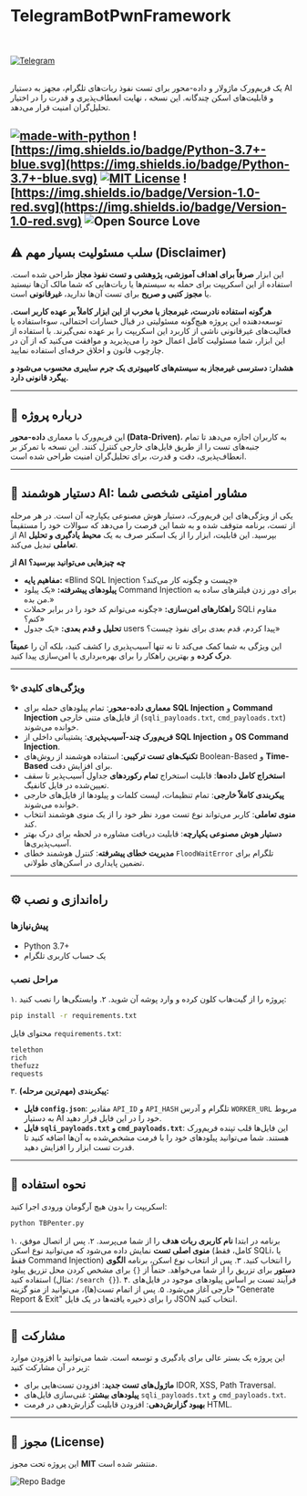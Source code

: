 # TelegramBotPwnFramework
<div align="left">
  <br><br>
  <a href="https://t.me/NullError_ir" target="_blank">
    <img src="https://img.shields.io/badge/Telegram-black?style=for-the-badge&logo=Telegram" alt="Telegram" />
  </a>
</div>
<br>

یک فریم‌ورک ماژولار و داده-محور برای تست نفوذ ربات‌های تلگرام، مجهز به دستیار AI و قابلیت‌های اسکن چندگانه. این نسخه ، نهایت انعطاف‌پذیری و قدرت را در اختیار تحلیل‌گران امنیت قرار می‌دهد.

[![made-with-python](https://img.shields.io/badge/Made%20with-Python-1f425f.svg)](https://www.python.org/)
![https://img.shields.io/badge/Python-3.7+-blue.svg](https://img.shields.io/badge/Python-3.7+-blue.svg)
[![MIT License](https://img.shields.io/badge/License-MIT-green.svg)](https://choosealicense.com/licenses/mit/)
![https://img.shields.io/badge/Version-1.0-red.svg](https://img.shields.io/badge/Version-1.0-red.svg)
![Open Source Love](https://badges.frapsoft.com/os/v1/open-source.png?v=103)
---

## ⚠️ سلب مسئولیت بسیار مهم (Disclaimer)

این ابزار **صرفاً برای اهداف آموزشی، پژوهشی و تست نفوذ مجاز** طراحی شده است. استفاده از این اسکریپت برای حمله به سیستم‌ها یا ربات‌هایی که شما مالک آن‌ها نیستید یا **مجوز کتبی و صریح** برای تست آن‌ها ندارید، **غیرقانونی** است.

**هرگونه استفاده نادرست، غیرمجاز یا مخرب از این ابزار کاملاً بر عهده کاربر است.** توسعه‌دهنده این پروژه هیچ‌گونه مسئولیتی در قبال خسارات احتمالی، سوءاستفاده یا فعالیت‌های غیرقانونی ناشی از کاربرد این اسکریپت را بر عهده نمی‌گیرند. با استفاده از این ابزار، شما مسئولیت کامل اعمال خود را می‌پذیرید و موافقت می‌کنید که از آن در چارچوب قانون و اخلاق حرفه‌ای استفاده نمایید.

**هشدار: دسترسی غیرمجاز به سیستم‌های کامپیوتری یک جرم سایبری محسوب می‌شود و پیگرد قانونی دارد.**

---

## 🎯 درباره پروژه

این فریم‌ورک با معماری **داده-محور (Data-Driven)**، به کاربران اجازه می‌دهد تا تمام جنبه‌های تست را از طریق فایل‌های خارجی کنترل کنند. این نسخه با تمرکز بر انعطاف‌پذیری، دقت و قدرت، برای تحلیل‌گران امنیت طراحی شده است.

---

## 🧠 دستیار هوشمند AI: مشاور امنیتی شخصی شما

یکی از ویژگی‌های این فریم‌ورک، دستیار هوش مصنوعی یکپارچه آن است. در هر مرحله از تست، برنامه متوقف شده و به شما این فرصت را می‌دهد که سوالات خود را مستقیماً از AI بپرسید. این قابلیت، ابزار را از یک اسکنر صرف به یک **محیط یادگیری و تحلیل تعاملی** تبدیل می‌کند.

**از AI چه چیزهایی می‌توانید بپرسید؟**
- **مفاهیم پایه:** «Blind SQL Injection چیست و چگونه کار می‌کند؟»
- **پیلودهای پیشرفته:** «یک پیلود Command Injection برای دور زدن فیلترهای ساده به من بده.»
- **راهکارهای امن‌سازی:** «چگونه می‌توانم کد خود را در برابر حملات SQLi مقاوم کنم؟»
- **تحلیل و قدم بعدی:** «یک جدول users پیدا کردم، قدم بعدی برای نفوذ چیست؟»

این ویژگی به شما کمک می‌کند تا نه تنها آسیب‌پذیری را کشف کنید، بلکه آن را **عمیقاً درک کرده** و بهترین راهکار را برای بهره‌برداری یا امن‌سازی پیدا کنید.

---

### ✨ ویژگی‌های کلیدی 

- **معماری داده-محور**: تمام پیلودهای حمله برای **SQL Injection** و **Command Injection** از فایل‌های متنی خارجی (`sqli_payloads.txt`, `cmd_payloads.txt`) خوانده می‌شوند.
- **فریم‌ورک چند-آسیب‌پذیری**: پشتیبانی داخلی از **SQL Injection** و **OS Command Injection**.
- **تکنیک‌های تست ترکیبی**: استفاده هوشمند از روش‌های Boolean-Based و **Time-Based** برای افزایش دقت.
- **استخراج کامل داده‌ها**: قابلیت استخراج **تمام رکوردهای** جداول آسیب‌پذیر تا سقف تعیین‌شده در فایل کانفیگ.
- **پیکربندی کاملاً خارجی**: تمام تنظیمات، لیست کلمات و پیلودها از فایل‌های خارجی خوانده می‌شوند.
- **منوی تعاملی**: کاربر می‌تواند نوع تست مورد نظر خود را از یک منوی هوشمند انتخاب کند.
- **دستیار هوش مصنوعی یکپارچه**: قابلیت دریافت مشاوره در لحظه برای درک بهتر آسیب‌پذیری‌ها.
- **مدیریت خطای پیشرفته**: کنترل هوشمند خطای `FloodWaitError` تلگرام برای تضمین پایداری در اسکن‌های طولانی.

---

## ⚙️ راه‌اندازی و نصب

### پیش‌نیازها

- Python 3.7+
- یک حساب کاربری تلگرام

### مراحل نصب

۱. پروژه را از گیت‌هاب کلون کرده و وارد پوشه آن شوید.
۲. وابستگی‌ها را نصب کنید:

```bash
pip install -r requirements.txt
```
محتوای فایل `requirements.txt`:
```
telethon
rich
thefuzz
requests
```

۳. **پیکربندی (مهم‌ترین مرحله):**
   - **فایل `config.json`**: مقادیر `API_ID` و `API_HASH` تلگرام و آدرس `WORKER_URL` مربوط به دستیار AI خود را در این فایل قرار دهید.
   - **فایل `sqli_payloads.txt` و `cmd_payloads.txt`**: این فایل‌ها قلب تپنده فریم‌ورک هستند. شما می‌توانید پیلودهای خود را با فرمت مشخص‌شده به آن‌ها اضافه کنید تا قدرت تست ابزار را افزایش دهید.

---

## 🚀 نحوه استفاده

اسکریپت را بدون هیچ آرگومان ورودی اجرا کنید:

```bash
python TBPenter.py
```

۱. برنامه در ابتدا **نام کاربری ربات هدف** را از شما می‌پرسد.
۲. پس از اتصال موفق، **منوی اصلی تست** نمایش داده می‌شود که می‌توانید نوع اسکن (کامل، فقط SQLi، یا فقط Command Injection) را انتخاب کنید.
۳. پس از انتخاب نوع اسکن، برنامه **الگوی دستور** برای تزریق را از شما می‌خواهد. حتماً از `{}` برای مشخص کردن محل تزریق پیلود استفاده کنید (مثال: `/search {}`).
۴. فرآیند تست بر اساس پیلودهای موجود در فایل‌های خارجی آغاز می‌شود.
۵. پس از اتمام تست(ها)، می‌توانید از منو گزینه "Generate Report & Exit" را برای ذخیره یافته‌ها در یک فایل JSON انتخاب کنید.

---

## 🤝 مشارکت

این پروژه یک بستر عالی برای یادگیری و توسعه است. شما می‌توانید با افزودن موارد زیر در آن مشارکت کنید:
- **ماژول‌های تست جدید**: افزودن تست‌هایی برای IDOR, XSS, Path Traversal.
- **پیلودهای بیشتر**: غنی‌سازی فایل‌های `sqli_payloads.txt` و `cmd_payloads.txt`.
- **بهبود گزارش‌دهی**: افزودن قابلیت گزارش‌دهی در فرمت HTML.

---

## 📄 مجوز (License)

این پروژه تحت مجوز **MIT** منتشر شده است.

![Repo Badge](https://visitor-badge.laobi.icu/badge?page_id=null-err0r.TBPenter) 
